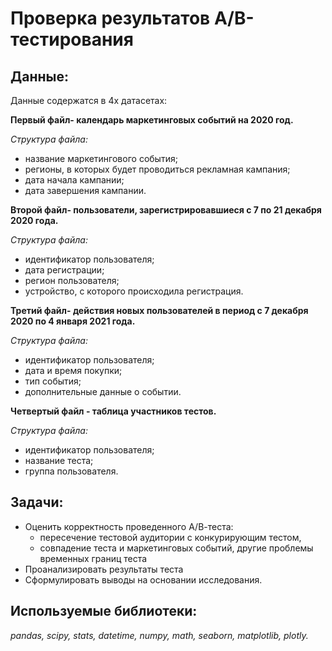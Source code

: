 # Проверка результатов А/B-тестирования  

## Данные:
Данные содержатся в 4х датасетах:

**Первый файл- календарь маркетинговых событий на 2020 год.**

*Структура файла:*

- название маркетингового события;
- регионы, в которых будет проводиться рекламная кампания;
- дата начала кампании;
- дата завершения кампании.

**Второй файл- пользователи, зарегистрировавшиеся с 7 по 21 декабря 2020 года.**

*Структура файла:*

- идентификатор пользователя;
- дата регистрации;
- регион пользователя;
- устройство, с которого происходила регистрация.

**Третий файл- действия новых пользователей в период с 7 декабря 2020 по 4 января 2021 года.**

*Структура файла:*

- идентификатор пользователя;
- дата и время покупки;
- тип события;
- дополнительные данные о событии. 

**Четвертый файл - таблица участников тестов.**

*Структура файла:*

- идентификатор пользователя;
- название теста;
- группа пользователя.

## Задачи:  

- Оценить корректность проведенного А/В-теста:
  - пересечение тестовой аудитории с конкурирующим тестом,
  - совпадение теста и маркетинговых событий, другие проблемы временных границ теста
- Проанализировать результаты теста
- Сформулировать выводы на основании исследования.

## Используемые библиотеки:  

*pandas, scipy, stats, datetime, numpy, math, seaborn, matplotlib, plotly.*

